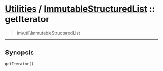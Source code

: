 # [Utilities](util.md) / [ImmutableStructuredList](util-ImmutableStructuredList.md) :: getIterator
 > im\util\ImmutableStructuredList
____

## Synopsis
```php
getIterator()
```

